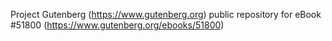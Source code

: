 Project Gutenberg (https://www.gutenberg.org) public repository for
eBook #51800 (https://www.gutenberg.org/ebooks/51800)
